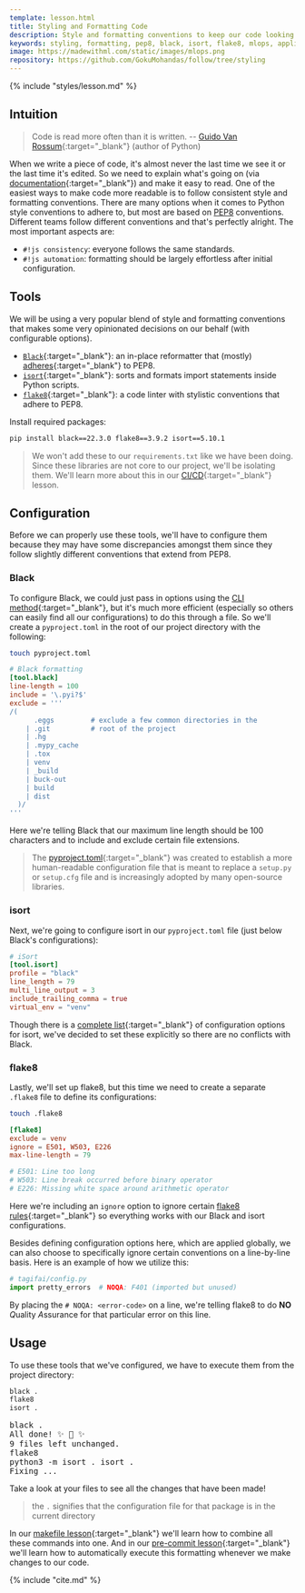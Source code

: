 ```yaml
---
template: lesson.html
title: Styling and Formatting Code
description: Style and formatting conventions to keep our code looking consistent.
keywords: styling, formatting, pep8, black, isort, flake8, mlops, applied ml, machine learning, ml in production, machine learning in production, applied machine learning
image: https://madewithml.com/static/images/mlops.png
repository: https://github.com/GokuMohandas/follow/tree/styling
---
```


{% include "styles/lesson.md" %}

## Intuition

> Code is read more often than it is written. -- [Guido Van Rossum](https://en.wikipedia.org/wiki/Guido_van_Rossum){:target="_blank"} (author of Python)

When we write a piece of code, it's almost never the last time we see it or the last time it's edited. So we need to explain what's going on (via [documentation](documentation.md){:target="_blank"}) and make it easy to read. One of the easiest ways to make code more readable is to follow consistent style and formatting conventions. There are many options when it comes to Python style conventions to adhere to, but most are based on [PEP8](https://www.python.org/dev/peps/pep-0008/) conventions. Different teams follow different conventions and that's perfectly alright. The most important aspects are:

- `#!js consistency`: everyone follows the same standards.
- `#!js automation`: formatting should be largely effortless after initial configuration.

## Tools

We will be using a very popular blend of style and formatting conventions that makes some very opinionated decisions on our behalf (with configurable options).

- [`Black`](https://black.readthedocs.io/en/stable/){:target="_blank"}: an in-place reformatter that (mostly) [adheres](https://black.readthedocs.io/en/stable/the_black_code_style/current_style.html){:target="_blank"} to PEP8.
- [`isort`](https://pycqa.github.io/isort/){:target="_blank"}: sorts and formats import statements inside Python scripts.
- [`flake8`](https://flake8.pycqa.org/en/latest/index.html){:target="_blank"}: a code linter with stylistic conventions that adhere to PEP8.

Install required packages:
```bash
pip install black==22.3.0 flake8==3.9.2 isort==5.10.1
```
> We won't add these to our `requirements.txt` like we have been doing. Since these libraries are not core to our project, we'll be isolating them. We'll learn more about this in our [CI/CD](cicd.md){:target="_blank"} lesson.

## Configuration

Before we can properly use these tools, we'll have to configure them because they may have some discrepancies amongst them since they follow slightly different conventions that extend from PEP8.

### Black

To configure Black, we could just pass in options using the [CLI method](https://black.readthedocs.io/en/stable/usage_and_configuration/the_basics.html#command-line-options){:target="_blank"}, but it's much more efficient (especially so others can easily find all our configurations) to do this through a file. So we'll create a `pyproject.toml` in the root of our project directory with the following:

```bash
touch pyproject.toml
```

```toml linenums="1"
# Black formatting
[tool.black]
line-length = 100
include = '\.pyi?$'
exclude = '''
/(
      .eggs         # exclude a few common directories in the
    | .git          # root of the project
    | .hg
    | .mypy_cache
    | .tox
    | venv
    | _build
    | buck-out
    | build
    | dist
  )/
'''
```

Here we're telling Black that our maximum line length should be 100 characters and to include and exclude certain file extensions.

> The [pyproject.toml](https://www.python.org/dev/peps/pep-0518/#file-format){:target="_blank"} was created to establish a more human-readable configuration file that is meant to replace a `setup.py` or `setup.cfg` file and is increasingly adopted by many open-source libraries.

### isort

Next, we're going to configure isort in our `pyproject.toml` file (just below Black's configurations):

```toml linenums="1"
# iSort
[tool.isort]
profile = "black"
line_length = 79
multi_line_output = 3
include_trailing_comma = true
virtual_env = "venv"
```

Though there is a [complete list](https://pycqa.github.io/isort/docs/configuration/options){:target="_blank"} of configuration options for isort, we've decided to set these explicitly so there are no conflicts with Black.

### flake8

Lastly, we'll set up flake8, but this time we need to create a separate `.flake8` file to define its configurations:

```bash
touch .flake8
```

```toml linenums="1"
[flake8]
exclude = venv
ignore = E501, W503, E226
max-line-length = 79

# E501: Line too long
# W503: Line break occurred before binary operator
# E226: Missing white space around arithmetic operator
```

Here we're including an `ignore` option to ignore certain [flake8 rules](https://www.flake8rules.com/){:target="_blank"} so everything works with our Black and isort configurations.

Besides defining configuration options here, which are applied globally, we can also choose to specifically ignore certain conventions on a line-by-line basis. Here is an example of how we utilize this:

```python linenums="1"
# tagifai/config.py
import pretty_errors  # NOQA: F401 (imported but unused)
```

By placing the `# NOQA: <error-code>` on a line, we're telling flake8 to do **NO** *Q*uality *A*ssurance for that particular error on this line.

## Usage

To use these tools that we've configured, we have to execute them from the project directory:
```bash
black .
flake8
isort .
```
<pre class="output">
black .
All done! ✨ 🍰 ✨
9 files left unchanged.
flake8
python3 -m isort . isort .
Fixing ...
</pre>

Take a look at your files to see all the changes that have been made!

> the `.` signifies that the configuration file for that package is in the current directory

In our [makefile lesson](makefile.md){:target="_blank"} we'll learn how to combine all these commands into one. And in our [pre-commit lesson](https://pre-commit.com/){:target="_blank"} we'll learn how to automatically execute this formatting whenever we make changes to our code.


<!-- Citation -->
{% include "cite.md" %}